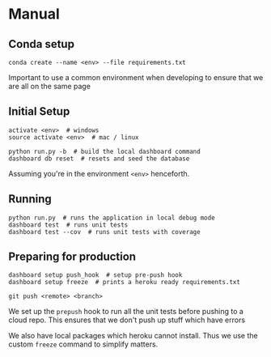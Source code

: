 # Manual

## Conda setup

```
conda create --name <env> --file requirements.txt
```

Important to use a common environment when developing to ensure that we are all on the same page

## Initial Setup
```
activate <env>  # windows
source activate <env>  # mac / linux

python run.py -b  # build the local dashboard command
dashboard db reset  # resets and seed the database
```

Assuming you're in the environment `<env>` henceforth.

## Running
```
python run.py  # runs the application in local debug mode
dashboard test  # runs unit tests
dashboard test --cov  # runs unit tests with coverage
```

## Preparing for production
```
dashboard setup push_hook  # setup pre-push hook
dashboard setup freeze  # prints a heroku ready requirements.txt

git push <remote> <branch>
```

We set up the `prepush` hook to run all the unit tests before pushing to a cloud repo. This ensures that we don't push up stuff which have errors

We also have local packages which heroku cannot install. Thus we use the custom `freeze` command to simplify matters.
